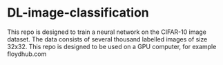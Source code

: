 # DL-image-classification

This repo is designed to train a neural network on the CIFAR-10 image dataset. The data consists of several thousand labelled images of size 32x32.
This repo is designed to be used on a GPU computer, for example floydhub.com



